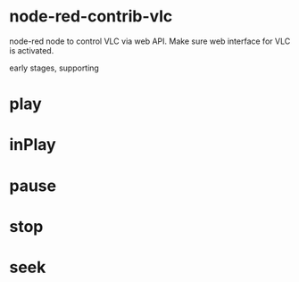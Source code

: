 # node-red-contrib-vlc
node-red node to control VLC via web API. Make sure web interface for VLC is activated.

early stages, supporting
# play
# inPlay
# pause
# stop
# seek
